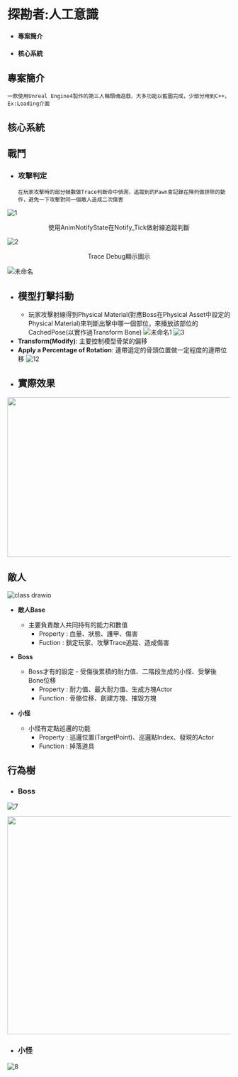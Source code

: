 # 探勘者:人工意識
 - #### 專案簡介
 - #### 核心系統

## 專案簡介
    一款使用Unreal Engine4製作的第三人稱類魂遊戲，大多功能以藍圖完成，少部分用到C++，Ex:Loading介面
## 核心系統 
## 戰鬥

- ### 攻擊判定
      在玩家攻擊時的部分幀數做Trace判斷命中偵測，追蹤到的Pawn會記錄在陣列做排除的動作，避免一下攻擊對同一個敵人造成二次傷害

![1](https://user-images.githubusercontent.com/92261914/169288821-63445e1d-c1b6-4b99-9707-bea0d6e65669.png)
<p align="center">
  使用AnimNotifyState在Notify_Tick做射線追蹤判斷
</p>  

![2](https://user-images.githubusercontent.com/92261914/169289633-a035a640-874b-4d85-85f2-4f5e586b3ae4.png)
<p align="center">
  Trace Debug顯示圖示
</p>

![未命名](https://user-images.githubusercontent.com/92261914/169542035-527c1a80-70d3-43d3-b437-40f7337b693f.png)

- ## 模型打擊抖動
  - 玩家攻擊射線得到Physical Material(對應Boss在Physical Asset中設定的Physical Material)來判斷出擊中哪一個部位，來播放該部位的CachedPose(以實作過Transform Bone)
![未命名1](https://user-images.githubusercontent.com/92261914/169543889-defacb67-43c5-45b0-8688-131ac07acfd7.png)
![3](https://user-images.githubusercontent.com/92261914/169292229-11c1729b-0556-4936-9c8a-67fe6a6a622a.png)
 - **Transform(Modify)**:
   主要控制模型骨架的偏移
 - **Apply a Percentage of Rotation**:
   連帶選定的骨頭位置做一定程度的連帶位移
![12](https://user-images.githubusercontent.com/92261914/169313210-52abd141-72a8-473c-a5e1-0bc0e3e48950.png)
- ## 實際效果
<p align="center">
  <img width="640" height="360" src="https://user-images.githubusercontent.com/92261914/169323349-9552c2f9-4db2-41a2-a0e1-48377d74ade9.gif">
</p>


## 敵人
![class drawio](https://user-images.githubusercontent.com/92261914/169532363-04c49354-ff19-42d0-922c-7460a738fa2b.png)
 - **敵人Base**
   - 主要負責敵人共同持有的能力和數值
      - Property : 血量、狀態、護甲、傷害
      - Fuction : 鎖定玩家、攻擊Trace追蹤、造成傷害

 - **Boss**
    - Boss才有的設定 - 受傷後累積的耐力值、二階段生成的小怪、受擊後Bone位移
      - Property : 耐力值、最大耐力值、生成方塊Actor
      - Function : 骨骼位移、創建方塊、摧毀方塊

 - **小怪**
    - 小怪有定點巡邏的功能
      - Property : 巡邏位置(TargetPoint)、巡邏點Index、發現的Actor
      - Function : 掉落道具

## 行為樹
 - ### Boss
![7](https://user-images.githubusercontent.com/92261914/169297080-c695cf94-cebc-46a5-b7d9-7039abef5ffc.png)
<p align="center">
  <img width="721" height="491" src="https://user-images.githubusercontent.com/92261914/169331793-f972341e-6878-4ad9-be45-9eeff88fd04a.png">
</p>

 - ### 小怪
![8](https://user-images.githubusercontent.com/92261914/169297260-fca2d295-48fc-4199-aa7e-dd8c25edb47d.png)

